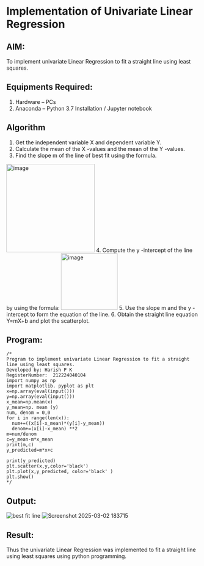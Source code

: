 # Implementation of Univariate Linear Regression
## AIM:
To implement univariate Linear Regression to fit a straight line using least squares.

## Equipments Required:
1. Hardware – PCs
2. Anaconda – Python 3.7 Installation / Jupyter notebook

## Algorithm
1. Get the independent variable X and dependent variable Y.
2. Calculate the mean of the X -values and the mean of the Y -values.
3. Find the slope m of the line of best fit using the formula. 
<img width="231" alt="image" src="https://user-images.githubusercontent.com/93026020/192078527-b3b5ee3e-992f-46c4-865b-3b7ce4ac54ad.png">
4. Compute the y -intercept of the line by using the formula:
<img width="148" alt="image" src="https://user-images.githubusercontent.com/93026020/192078545-79d70b90-7e9d-4b85-9f8b-9d7548a4c5a4.png">
5. Use the slope m and the y -intercept to form the equation of the line.
6. Obtain the straight line equation Y=mX+b and plot the scatterplot.

## Program:
```
/*
Program to implement univariate Linear Regression to fit a straight line using least squares.
Developed by: Harish P K
RegisterNumber:  212224040104
import numpy as np
import matplotlib. pyplot as plt
x=np.array(eval(input()))
y=np.array(eval(input()))
x_mean=np.mean(x)
y_mean=np. mean (y)
num, denom = 0,0
for i in range(len(x)):
  num+=((x[i]-x_mean)*(y[i]-y_mean))
  denom+=(x[i]-x_mean) **2
m=num/denom
c=y_mean-m*x_mean
print(m,c)
y_predicted=m*x+c

print(y_predicted)
plt.scatter(x,y,color='black')
plt.plot(x,y_predicted, color='black' )
plt.show()
*/
```

## Output:
![best fit line](sam.png)
![Screenshot 2025-03-02 183715](https://github.com/user-attachments/assets/975a4f69-05c0-4cff-8271-b6449b88eb70)



## Result:
Thus the univariate Linear Regression was implemented to fit a straight line using least squares using python programming.
